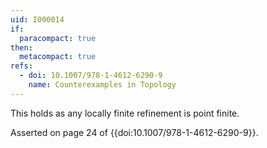 ```yaml
---
uid: I000014
if:
  paracompact: true
then:
  metacompact: true
refs:
  - doi: 10.1007/978-1-4612-6290-9
    name: Counterexamples in Topology
---
```

This holds as any locally finite refinement is point finite.

Asserted on page 24 of {{doi:10.1007/978-1-4612-6290-9}}.
